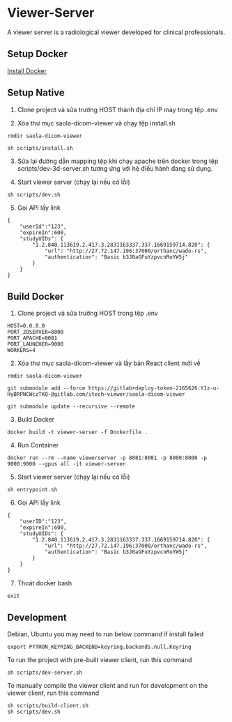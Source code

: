 # Viewer-Server

A viewer server is a radiological viewer developed for clinical professionals.

## Setup Docker

[Install Docker](https://docs.docker.com/engine/install/)

## Setup Native

1. Clone project và sửa trường HOST thành địa chỉ IP máy trong tệp .env

2. Xóa thư mục saola-dicom-viewer và chạy tệp install.sh

```
rmdir saola-dicom-viewer

sh scripts/install.sh
```

3. Sửa lại đường dẫn mapping tệp khi chạy apache trên docker trong tệp scripts/dev-3d-server.sh tương ứng với hệ điều hành đang sử dụng.

4. Start viewer server (chạy lại nếu có lỗi)

```
sh scripts/dev.sh
```

5. Gọi API lấy link

```
{
    "userId":"123",
    "expireIn":600,
    "studyUIDs": {
        "1.2.840.113619.2.417.3.2831163337.337.1669159714.820": {
            "url": "http://27.72.147.196:37000/orthanc/wado-rs",
            "authentication": "Basic b3J0aGFuYzpvcnRoYW5j"
        }
    }
}
```

## Build Docker

1. Clone project và sửa trường HOST trong tệp .env

```
HOST=0.0.0.0
PORT_2DSERVER=8000
PORT_APACHE=8081
PORT_LAUNCHER=9000
WORKERS=4
```

2. Xóa thư mục saola-dicom-viewer và lấy bản React client mới về

```
rmdir saola-dicom-viewer

git submodule add --force https://gitlab+deploy-token-2165626:Y1z-u-HyBRPNCWczTKQ-@gitlab.com/itech-viewer/saola-dicom-viewer

git submodule update --recursive --remote
```

3. Build Docker

```
docker build -t viewer-server -f Dockerfile .
```

4. Run Container

```
docker run --rm --name viewerserver -p 8081:8081 -p 8000:8000 -p 9000:9000 --gpus all -it viewer-server
```

5. Start viewer server (chạy lại nếu có lỗi)

```
sh entrypoint.sh
```

6. Gọi API lấy link

```
{
    "userID":"123",
    "expireIn":600,
    "studyUIDs": {
        "1.2.840.113619.2.417.3.2831163337.337.1669159714.820": {
            "url": "http://27.72.147.196:37000/orthanc/wado-rs",
            "authentication": "Basic b3J0aGFuYzpvcnRoYW5j"
        }
    }
}
```

7. Thoát docker bash

```
exit
```

## Development

Debian, Ubuntu you may need to run below command if install failed

```shell
export PYTHON_KEYRING_BACKEND=keyring.backends.null.Keyring
```

To run the project with pre-built viewer client, run this command

```shell
sh scripts/dev-server.sh
```

To manually compile the viewer client and run for development on the viewer client, run this command

```shell
sh scripts/build-client.sh
sh scripts/dev.sh
```
